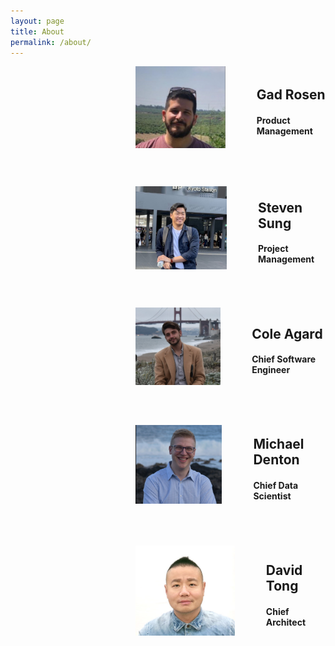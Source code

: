 ```yaml
---
layout: page
title: About
permalink: /about/
---
```


<style>
    .text-container {
        display: flex;
        align-items: center;  /* Vertically align content */
        padding-left: 200px;
        padding-bottom: 50px;
    }
</style>

<!-- Gad Rosen -->
<div class="text-container">
  <div>
    <img src="../images/people/gad.png" alt="cole">
  </div>
  <div style="display: inline; padding-left: 50px;">
    <h2>Gad Rosen</h2>
    <h4>Product Management</h4>
  </div>
</div>

<!-- Steven Sung -->
<div class="text-container">
  <div>
    <img src="../images/people/steven.png" alt="cole">
  </div>
  <div style="display: inline; padding-left: 50px;">
    <h2>Steven Sung</h2>
    <h4>Project Management</h4>
  </div>
</div>

<!-- Cole Agard -->
<div class="text-container">
  <div>
    <img src="../images/people/cole.png" alt="cole">
  </div>
  <div style="display: inline; padding-left: 50px;">
    <h2>Cole Agard</h2>
    <h4>Chief Software Engineer</h4>
  </div>
</div>

<!-- Michael Denton -->
<div class="text-container">
  <div>
    <img src="../images/people/michael.png" alt="cole">
  </div>
  <div style="display: inline; padding-left: 50px;">
    <h2>Michael Denton</h2>
    <h4>Chief Data Scientist</h4>
  </div>
</div>

<!-- David Tong -->
<div class="text-container">
  <div>
    <img src="../images/people/david.png" alt="cole">
  </div>
  <div style="display: inline; padding-left: 50px;">
    <h2>David Tong</h2>
    <h4>Chief Architect</h4>
  </div>
</div>